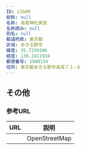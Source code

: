 ```yaml
---
ID: z1bH9
総称: null
名称: 高尾神社奥宮
名称読み: null
別名: null
都道府県: 東京都
区域: あきる野市
緯度: 35.7259106
経度: 139.2411934
郵便番号: 1900154
住所: 東京都あきる野市高尾７１−８
---
```


## その他

### 参考URL

| URL | 説明          |
| --- | ------------- |
|     | OpenStreetMap |
